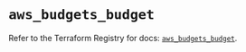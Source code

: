 # `aws_budgets_budget`

Refer to the Terraform Registry for docs: [`aws_budgets_budget`](https://registry.terraform.io/providers/hashicorp/aws/5.93.0/docs/resources/budgets_budget).
